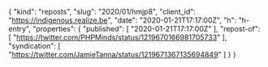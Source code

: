 {
  "kind": "reposts",
  "slug": "2020/01/hmjp8",
  "client_id": "https://indigenous.realize.be",
  "date": "2020-01-21T17:17:00Z",
  "h": "h-entry",
  "properties": {
    "published": [
      "2020-01-21T17:17:00Z"
    ],
    "repost-of": [
      "https://twitter.com/PHPMinds/status/1219670166981705733"
    ],
    "syndication": [
      "https://twitter.com/JamieTanna/status/1219671367135694849"
    ]
  }
}
